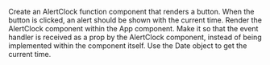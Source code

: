 Create an AlertClock function component that renders a button. When the button is clicked, an alert should be shown with the current time.
Render the AlertClock component within the App component. Make it so that the event handler is received as a prop by the AlertClock component, instead of being implemented within the component itself.
Use the Date object to get the current time.
